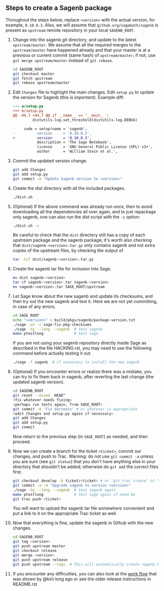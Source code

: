 ## Steps to create a Sagenb package

Throughout the steps below, replace `<version>` with the actual version,
for example, `0.10.8.3`. Also, we will assume that
`github.org/sagemath/sagenb` is present as `upstream` remote repository
in your local `SAGENB_ROOT`.

1. Change into the sagenb git directory, and update to the latest
   `upstream/master`. We assume that all the required merges to the
   `upstream/master` have happened already and that your master is
   at a previous or current commit (same hash) of `upstream/master`;
   if not, use `git merge upstream/master` instead of `git rebase`.

    ```sh
    cd SAGENB_ROOT
    git checkout master
    git fetch upstream
    git rebase upstream/master  
    ```

1. Edit `Changes` file to highlight the main changes. Edit `setup.py` to
   update the version for Sagenb (this is *important*). Example diff:

    ```diff
    --- a/setup.py
    +++ b/setup.py
    @@ -44,7 +44,7 @@ if __name__ == '__main__':
             distutils.log.set_threshold(distutils.log.DEBUG)

         code = setup(name = 'sagenb',
    -          version     = '0.10.8.2',
    +          version     = '0.10.8.3',
               description = 'The Sage Notebook',
               license     = 'GNU General Public License (GPL) v3+',
               author      = 'William Stein et al.',                      
    ```

1. Commit the updated version change.

    ```sh
    git add Changes
    git add setup.py
    git commit -m "Update Sagenb version to <version>"
    ```

1. Create the dist directory with all the included packages.

    ```sh
    ./dist.sh
    ```

1. (Optional) If the above command was already run once, then to avoid
   downloading all the dependencies all over again, and to just repackage
   only sagenb, one can also run the dist script with the ``-s`` option:

    ```sh
    ./dist.sh -s
    ```

   Be careful to check that the ``dist`` directory still has a copy of
   each upstream package and the sagenb package; it's worth also checking
   that ``dist/sagenb-<version>.tar.gz`` only contains sagenb and not
   extra copies of the upstream files, by checking the output of

    ```sh
    tar -tzf dist/sagenb-<version>.tar.gz
    ```

1. Create the sagenb tar file for inclusion into Sage.

    ```sh
    mv dist sagenb-<version>
    tar cf sagenb-<version>.tar sagenb-<version>
    mv sagenb-<version>.tar SAGE_ROOT/upstream
    ```
    
1. Let Sage know about the new sagenb and update its checksums, and then
   try out the new sagenb and test it.  Here we are not yet committing,
   in case of any errors.

    ```sh
    cd SAGE_ROOT
    echo "<version>" > build/pkgs/sagenb/package-version.txt
    ./sage -sh -c sage-fix-pkg-checksums
    ./sage -tp --long --sagenb  # test sagenb
    make ptestlong              # test sage
    ```

   If you are not using your sagenb repository directly inside
   Sage as described in the file HACKING.rst, you may need to
   use the following command before actually testing it out.

    ```sh
    ./sage -f sagenb  # if necessary to install the new sagenb
    ```

1. (Optional) If you encounter errors or realize there was a mistake,
   you can try to fix them back in sagenb, after reverting the last
   change (the updated sagenb version).

    ```sh
    cd SAGENB_ROOT
    git reset --mixed  HEAD^
    <fix whatever needs fixing>
    <perhaps run tests again, from SAGE_ROOT>
    git commit -m 'Fix doctests' # or whatever is appropriate
    <edit Changes and setup.py again if necessary>
    git add Changes
    git add setup.py
    git commit
    ```

   Now return to the previous step (in `SAGE_ROOT`) as needed,
   and then proceed.

1. Now we can create a branch for the ticket `<ticket>`, commit our changes,
   and push to Trac.  Warning: do not use `git commit -a`
   unless you are sure (see `git status`) that you don't have anything else
   in your directory that shouldn't be added; otherwise do `git add` the
   correct files first.

    ```sh
    git checkout develop -b ticket/<ticket> # or "git trac create" or "git trac checkout", etc
    git commit -a -m "Upgrade sagenb to version <version>"
    ./sage -tp --long --sagenb  # test sagenb again
    make ptestlong              # test sage again if need be
    git trac push <ticket>
    ```

   You will want to upload the sagenb tar file somewhere convenient and
   put a link to it on the appropriate Trac ticket as well.

1. Now that everything is fine, update the sagenb in Github with the new
   changes.

    ```sh
    cd SAGENB_ROOT
    git tag <version>
    git push upstream master
    git checkout release
    git merge <version>
    git push upstream release
    git push upstream --tags  # This will automatically create sagenb.tar.gz in Github
    ```

1. If you encounter any difficulties, you can also look at the
   [work flow](https://gist.github.com/kini/5852091) that was shown by
   @kini long ago or see the older release instructions in README.rst
